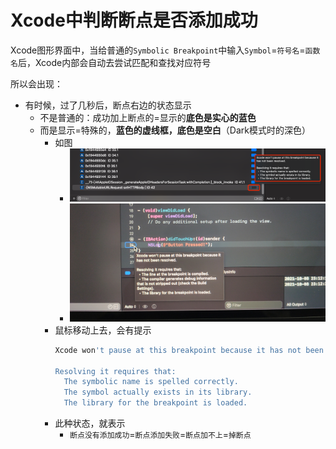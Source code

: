 # Xcode中判断断点是否添加成功

Xcode图形界面中，当给普通的`Symbolic Breakpoint`中输入`Symbol`=`符号名`=`函数名`后，Xcode内部会自动去尝试匹配和查找对应符号

所以会出现：

* 有时候，过了几秒后，断点右边的状态显示
  * 不是普通的：成功加上断点的=显示的**底色是实心的蓝色**
  * 而是显示=特殊的，**蓝色的虚线框，底色是空白**（Dark模式时的深色）
    * 如图
      * ![xcode_br_dotted_line](../../../assets/img/xcode_br_dotted_line.png)
      * ![xcode_wont_pause_hint](../../../assets/img/xcode_wont_pause_hint.png)
    * 鼠标移动上去，会有提示
      ```bash
      Xcode won't pause at this breakpoint because it has not been resolved.

      Resolving it requires that:
        The symbolic name is spelled correctly.
        The symbol actually exists in its library.
        The library for the breakpoint is loaded.
      ```
    * 此种状态，就表示
      * `断点没有添加成功`=`断点添加失败`=`断点加不上`=`掉断点`

